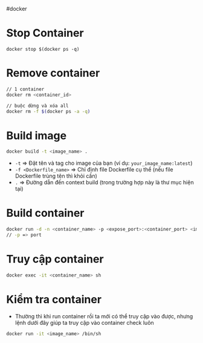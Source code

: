 
#docker 

# Stop Container

```
docker stop $(docker ps -q)
```

# Remove container

```sh
// 1 container
docker rm <container_id>

// buộc dừng và xóa all
docker rm -f $(docker ps -a -q)
```

# Build image

```sh
docker build -t <image_name> .
```


- `-t` => Đặt tên và tag cho image của bạn (ví dụ: `your_image_name:latest`)
- `-f <Dockerfile_name>` => Chỉ định file Dockerfile cụ thể (nếu file Dockerfile trùng tên thì khỏi cần)
- `.` => Đường dẫn đến context build (trong trường hợp này là thư mục hiện tại)
# Build container

```sh
docker run -d -n <container_name> -p <expose_port>:<container_port> <image_name> 
// -p => port
```

# Truy cập container

```sh
docker exec -it <container_name> sh
```

# Kiểm tra container

- Thường thì khi run container rồi ta mới có thể truy cập vào được, nhưng lệnh dưới đây giúp ta truy cập vào container check luôn

```sh
docker run -it <image_name> /bin/sh
```